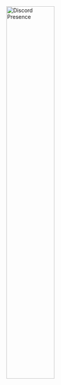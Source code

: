 <a href="https://discord.com/users/289306914553331712" target="_blank">
	<img width="50%" align="center" alt="Discord Presence" src="https://lanyard.cnrad.dev/api/289306914553331712?bg=1f1f1f&borderRadius=5px">
</a>
